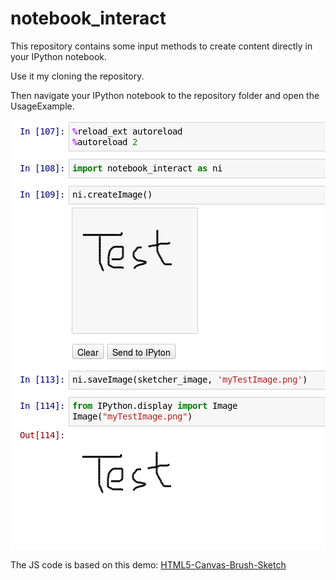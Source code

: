# notebook_interact
This repository contains some input methods to create content directly in your IPython notebook.

Use it my cloning the repository.

Then navigate your IPython notebook to the repository folder and open the UsageExample.

![Screenshot](example.png)

The JS code is based on this demo: [HTML5-Canvas-Brush-Sketch](https://github.com/triceam/HTML5-Canvas-Brush-Sketch)
